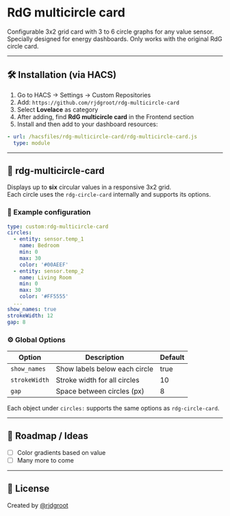 # RdG multicircle card

Configurable 3x2 grid card with 3 to 6 circle graphs for any value sensor. Specially designed for energy dashboards.
Only works with the original RdG circle card.

---

## 🛠 Installation (via HACS)

1. Go to HACS → Settings → Custom Repositories
2. Add: `https://github.com/rjdgroot/rdg-multicircle-card`
3. Select **Lovelace** as category
4. After adding, find **RdG multicircle card** in the Frontend section
5. Install and then add to your dashboard resources:

```yaml
- url: /hacsfiles/rdg-multicircle-card/rdg-multicircle-card.js
  type: module
```

---

## 🧩 rdg-multicircle-card

Displays up to **six** circular values in a responsive 3x2 grid.  
Each circle uses the `rdg-circle-card` internally and supports its options.

### 🔧 Example configuration

```yaml
type: custom:rdg-multicircle-card
circles:
  - entity: sensor.temp_1
    name: Bedroom
    min: 0
    max: 30
    color: '#00AEEF'
  - entity: sensor.temp_2
    name: Living Room
    min: 0
    max: 30
    color: '#FF5555'
  ...
show_names: true
strokeWidth: 12
gap: 8
```

### ⚙️ Global Options

| Option         | Description                            | Default |
|----------------|----------------------------------------|---------|
| `show_names`   | Show labels below each circle          | true    |
| `strokeWidth`  | Stroke width for all circles           | 10      |
| `gap`          | Space between circles (px)             | 8       |

Each object under `circles:` supports the same options as `rdg-circle-card`.

---

## 🧪 Roadmap / Ideas

- [ ] Color gradients based on value
- [ ] Many more to come

---

## 📄 License

Created by [@rjdgroot](https://github.com/rjdgroot)

